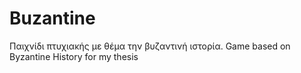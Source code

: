# Buzantine

Παιχνίδι πτυχιακής με θέμα την βυζαντινή ιστορία.
Game based on Byzantine History for my thesis

